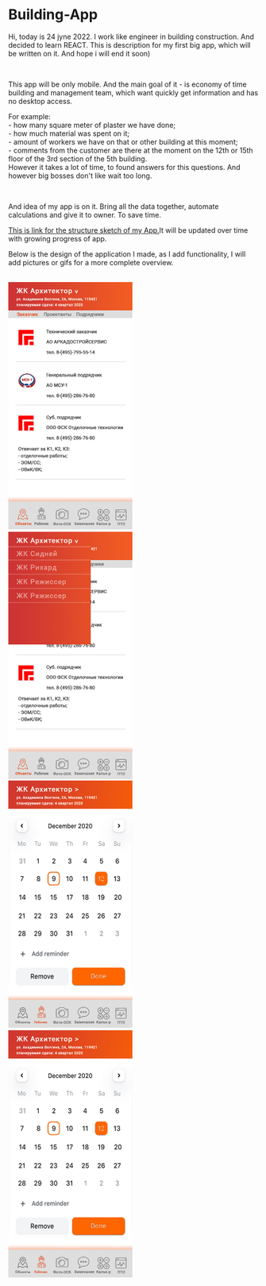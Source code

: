 # Building-App
<p>Hi, today is 24 jyne 2022. I work like engineer in building construction. And decided to learn REACT. This is description for my first big app, which will be written on it. And hope i will end it soon)</p>
<br>
<p>This app will be only mobile. And the main goal of it - is economy of time building and management team, which want quickly get information and has no desktop access.</p>
<p>For example:<br>
- how many square meter of plaster we have done;<br>
- how much material was spent on it; <br>
- amount of workers we have on that or other building at this moment; <br>
- comments from the customer are there at the moment on the 12th or 15th floor of the 3rd section of the 5th building.<br>
However it takes a lot of time, to found answers for this questions. And however big bosses don't like wait too long.
</p>
<br>
<p>And idea of my app is on it. Bring all the data together, automate calculations and give it to owner. To save time.</p>

<p><a href="https://www.taskade.com/d/W5ytyjhKvnSs3RVy">This is link for the structure sketch of my App.</a>It will be updated over time with growing progress of app.</p>

<p>Below is the design of the application I made, as I add functionality, I will add pictures or gifs for a more complete overview.</p>

<br>
<img src="./New template/Promo/Main.jpg" width="250px" alt="Main view">
<br>
<img src="./New template/Promo/Main 2.jpg" width="250px" alt="Dropdown menu. I think it chould be reworked, but has no idea now.">
<br>
<img src="./New template/Promo/Main 3.jpg" width="250px" alt="Summary of workers. Google API.">
<br>
<img src="./New template/Promo/Main 3.jpg" width="250px" alt="Summary of workers. Expanding table">